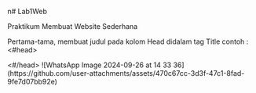 n# Lab1Web

Praktikum Membuat Website Sederhana

Pertama-tama, membuat judul pada kolom Head didalam tag Title
contoh : 
<#head> 
  <title>Judul</title>
<#/head>
![WhatsApp Image 2024-09-26 at 14 33 36](https://github.com/user-attachments/assets/470c67cc-3d3f-47c1-8fad-9fe7d07bb92e)
